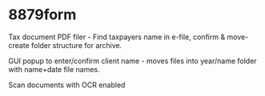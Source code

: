 # 8879form
Tax document PDF filer - Find taxpayers name in e-file, confirm &amp; move-create folder structure for archive.

GUI popup to enter/confirm client name - moves files into year/name folder with name+date file names.

Scan documents with OCR enabled
